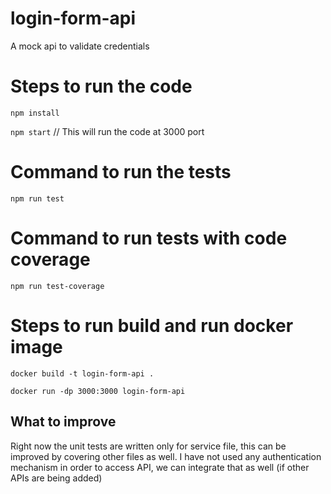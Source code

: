 # login-form-api
A mock api to validate credentials

# Steps to run the code
`npm install`

`npm start` // This will run the code at 3000 port

# Command to run the tests
`npm run test`

# Command to run tests with code coverage
`npm run test-coverage`

# Steps to run build and run docker image
`docker build -t login-form-api .`

`docker run -dp 3000:3000 login-form-api`

## What to improve
Right now the unit tests are written only for service file, this can be improved by covering other files as well.
I have not used any authentication mechanism in order to access API, we can integrate that as well (if other APIs are being added)
